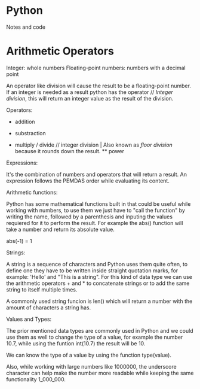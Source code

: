 # Python
Notes and code

# Arithmetic Operators

Integer: whole numbers
Floating-point numbers: numbers with a decimal point

An operator like division will cause the result to be a floating-point number. If an integer is needed as a result
python has the operator // *Integer division*, this will return an integer value as the result of the division.

Operators:

+ addition
- substraction
* multiply
/ divide
// integer division | Also known as *floor division* because it rounds down the result.
** power

Expressions:

It's the combination of numbers and operators that will return a result. An expression follows the PEMDAS order while
evaluating its content.

Arithmetic functions:

Python has some mathematical functions built in that could be useful while working with numbers, to use them we just
have to "call the function" by writing the name, followed by a parenthesis and inputing the values requiered for it
to perform the result. For example the abs() function will take a number and return its absolute value.

abs(-1) = 1

Strings:

A string is a sequence of characters and Python uses them quite often, to define one they have to be written inside
straight quotation marks, for example: 'Hello' and "This is a string". For this kind of data type we can  use the 
arithmetic operators + and * to concatenate strings or to add the same string to itself multiple times.

A commonly used string funcion is len() which will return a number with the amount of characters a string has.

Values and Types:

The prior mentioned data types are commonly used in Python and we could use them as well to change the type of a value,
for example the number 10.7, while using the funtion int(10.7) the result will be 10. 

We can know the type of a value by using the function type(value).

Also, while working with large numbers like 1000000, the underscore character can help make the number more readable while
keeping the same functionality 1_000_000.




